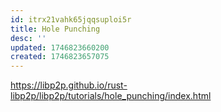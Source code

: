 ```yaml
---
id: itrx21vahk65jqqsuploi5r
title: Hole Punching
desc: ''
updated: 1746823660200
created: 1746823657075
---
```


https://libp2p.github.io/rust-libp2p/libp2p/tutorials/hole_punching/index.html